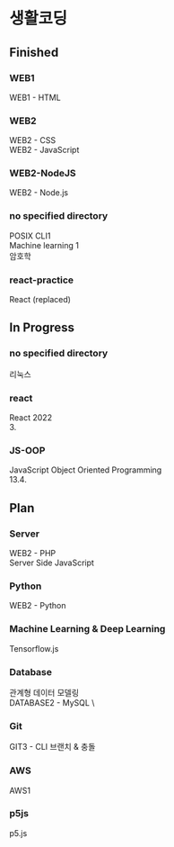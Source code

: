 # 생활코딩 

## Finished

### WEB1
WEB1 - HTML

### WEB2
WEB2 - CSS \
WEB2 - JavaScript

### WEB2-NodeJS
WEB2 - Node.js

### no specified directory
POSIX CLI1 \
Machine learning 1 \
암호학

### react-practice
React (replaced)


## In Progress

### no specified directory
리눅스

### react
React 2022 \
3.

### JS-OOP
JavaScript Object Oriented Programming \
13.4.


## Plan

### Server
WEB2 - PHP \
Server Side JavaScript

### Python
WEB2 - Python

### Machine Learning & Deep Learning
Tensorflow.js

### Database
관계형 데이터 모델링 \
DATABASE2 - MySQL \

### Git
GIT3 - CLI 브랜치 & 충돌

### AWS
AWS1

### p5js
p5.js
